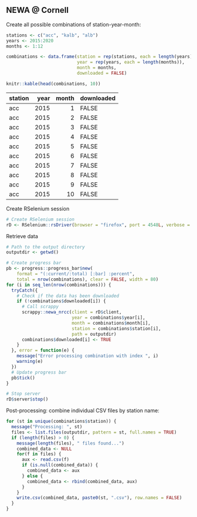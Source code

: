 
## NEWA @ Cornell

Create all possible combinations of station-year-month:

``` r
stations <- c("acc", "kalb", "alb")
years <- 2015:2020
months <- 1:12

combinations <- data.frame(station = rep(stations, each = length(years) * length(months)),
                           year = rep(years, each = length(months)),
                           month = months,
                           downloaded = FALSE)

knitr::kable(head(combinations, 10))
```

| station | year | month | downloaded |
| :------ | ---: | ----: | :--------- |
| acc     | 2015 |     1 | FALSE      |
| acc     | 2015 |     2 | FALSE      |
| acc     | 2015 |     3 | FALSE      |
| acc     | 2015 |     4 | FALSE      |
| acc     | 2015 |     5 | FALSE      |
| acc     | 2015 |     6 | FALSE      |
| acc     | 2015 |     7 | FALSE      |
| acc     | 2015 |     8 | FALSE      |
| acc     | 2015 |     9 | FALSE      |
| acc     | 2015 |    10 | FALSE      |

Create RSelenium session

``` r
# Create RSelenium session
rD <- RSelenium::rsDriver(browser = "firefox", port = 4548L, verbose = FALSE)
```

Retrieve data

``` r
# Path to the output directory
outputdir <- getwd()

# Create progress bar
pb <- progress::progress_bar$new(
    format = "(:current/:total) [:bar] :percent",
    total = nrow(combinations), clear = FALSE, width = 80)
for (i in seq_len(nrow(combinations))) {
  tryCatch({
    # Check if the data has been downloaded
    if (!combinations$downloaded[i]) {
      # Call scrappy
      scrappy::newa_nrcc(client = rD$client, 
                         year = combinations$year[i],
                         month = combinations$month[i],
                         station = combinations$station[i], 
                         path = outputdir)
      combinations$downloaded[i] <- TRUE
    }
  }, error = function(e) {
    message("Error processing combination with index ", i)
    warning(e)
  })
  # Update progress bar
  pb$tick()
}

# Stop server
rD$server$stop()
```

Post-processing: combine individual CSV files by station name:

``` r
for (st in unique(combinations$station)) {
  message("Processing: ", st)
  files <- list.files(outputdir, pattern = st, full.names = TRUE)
  if (length(files) > 0) {
    message(length(files), " files found...")
    combined_data <- NULL
    for(f in files) {
      aux <- read.csv(f)
      if (is.null(combined_data)) {
        combined_data <- aux
      } else {
        combined_data <- rbind(combined_data, aux)
      }
    }
    write.csv(combined_data, paste0(st, ".csv"), row.names = FALSE)
  }
}
```
